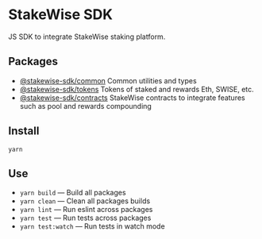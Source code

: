 # StakeWise SDK

JS SDK to integrate StakeWise staking platform.

## Packages

- [@stakewise-sdk/common](/packages/common/README.md)
  Common utilities and types
- [@stakewise-sdk/tokens](/packages/tokens/README.md)
  Tokens of staked and rewards Eth, SWISE, etc.
- [@stakewise-sdk/contracts](/packages/contracts/README.md)
  StakeWise contracts to integrate features such as pool and rewards compounding

## Install

`yarn`

## Use

- `yarn build` — Build all packages
- `yarn clean` — Clean all packages builds
- `yarn lint` — Run eslint across packages
- `yarn test` — Run tests across packages
- `yarn test:watch` — Run tests in watch mode
